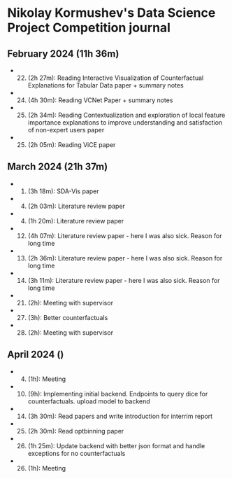 # Nikolay Kormushev's Data Science Project Competition journal

## February 2024 (11h 36m)
* 22. (2h 27m): Reading Interactive Visualization of Counterfactual Explanations for Tabular Data paper + summary notes
* 24. (4h 30m): Reading VCNet Paper + summary notes
* 25. (2h 34m): Reading Contextualization and exploration of local feature importance explanations to improve understanding and satisfaction of non-expert users paper
* 25. (2h 05m): Reading ViCE paper
## March 2024 (21h 37m)
* 01. (3h 18m): SDA-Vis paper
* 04. (2h 03m): Literature review paper
* 04. (1h 20m): Literature review paper
* 12. (4h 07m): Literature review paper - here I was also sick. Reason for long time
* 13. (2h 36m): Literature review paper - here I was also sick. Reason for long time
* 14. (3h 11m): Literature review paper - here I was also sick. Reason for long time
* 21. (2h): Meeting with supervisor
* 27. (3h): Better counterfactuals
* 28. (2h): Meeting with supervisor
## April 2024 ()
* 04. (1h): Meeting
* 10. (9h): Implementing initial backend. Endpoints to query dice for counterfactuals. upload model to backend
* 14. (3h 30m): Read papers and write introduction for interrim report
* 25. (2h 30m): Read optbinning paper
* 26. (1h 25m): Update backend with better json format and handle exceptions for no counterfactuals
* 26. (1h): Meeting
